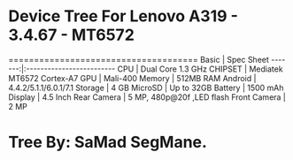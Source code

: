 # Device Tree For Lenovo A319 - 3.4.67 - MT6572 
=====================================
Basic   | Spec Sheet
-------:|:-------------------------
CPU     | Dual Core 1.3 GHz 
CHIPSET | Mediatek MT6572 Cortex-A7
GPU     | Mali-400
Memory  | 512MB RAM
Android | 4.4.2/5.1.1/6.0.1/7.1
Storage | 4 GB
MicroSD | Up to 32GB
Battery | 1500 mAh
Display | 4.5 Inch
Rear Camera  | 5 MP, 480p@20f ,LED flash
Front Camera  | 2 MP

# Tree By: SaMad SegMane.
